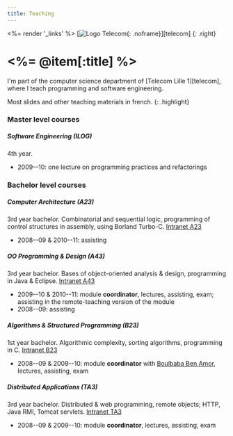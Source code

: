 ```yaml
---
title: Teaching
---
```

<%= render '_links' %>
[![Logo Telecom](/images/telecom-128.png){: .noframe}][telecom]
{: .right}

# <%= @item[:title] %>

I'm part of the computer science department of [Telecom Lille 1][telecom], where I teach programming and software engineering.

Most slides and other teaching materials in french.
{: .highlight}


### Master level courses

##### Software Engineering (ILOG)
4th year.

- 2009--10: one lecture on programming practices and refactorings


### Bachelor level courses


##### Computer Architecture (A23)
3rd year bachelor.
Combinatorial and sequential logic, programming of control structures in assembly, using Borland Turbo-C.
[Intranet A23](http://wapiti.telecom-lille1.eu/commun/ens/peda/modules/A23/index.htm)

- 2008--09 & 2010--11: assisting


##### OO Programming & Design (A43)
3rd year bachelor.
Bases of object-oriented analysis & design, programming in Java & Eclipse.
[Intranet A43](http://wapiti.telecom-lille1.eu/commun/ens/peda/modules/A43/)

- 2009--10 & 2010--11: module **coordinator**, lectures, assisting, exam; assisting in the remote-teaching version of the module
- 2008--09: assisting


##### Algorithms & Structured Programming (B23)
1st year bachelor.
Algorithmic complexity, sorting algorithms, programming in C.
[Intranet B23](http://wapiti.telecom-lille1.eu/commun/ens/peda/modules/B23/index.html)

- 2008--09 & 2009--10: module **coordinator** with [Boulbaba Ben Amor](http://www.telecom-lille1.eu/people/benamor/), lectures, assisting, exam


##### Distributed Applications (TA3)
3rd year bachelor.
Distributed & web programming, remote objects; HTTP, Java RMI, Tomcat servlets.
[Intranet TA3](http://wapiti.telecom-lille1.eu/Commun/ens/peda/modules/TA3/index.htm)

- 2008--09 & 2009--10: module **coordinator**, lectures, assisting, exam

<!--
list of topics, modules, options  
coordination, coordinators  
links for students, materials
{: .todo}
-->



